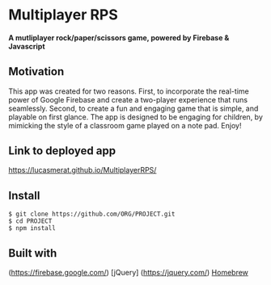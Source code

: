 # Multiplayer RPS

#### A mutliplayer rock/paper/scissors game, powered by Firebase & Javascript

## Motivation
This app was created for two reasons. First, to incorporate the real-time power of Google Firebase and create a two-player experience that runs seamlessly. Second, to create a fun and engaging game that is simple, and playable on first glance. The app is designed to be engaging for children, by mimicking the style of a classroom game played on a note pad. Enjoy!


## Link to deployed app
https://lucasmerat.github.io/MultiplayerRPS/

## Install

    $ git clone https://github.com/ORG/PROJECT.git
    $ cd PROJECT
    $ npm install


## Built with 
(https://firebase.google.com/)
[jQuery] (https://jquery.com/)
[Homebrew](http://brew.sh/)
